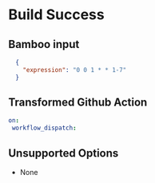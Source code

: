 # Build Success

## Bamboo input

```json
  {
    "expression": "0 0 1 * * 1-7"
  }
```

## Transformed Github Action

```yaml
on:
 workflow_dispatch:
```

## Unsupported Options

- None
